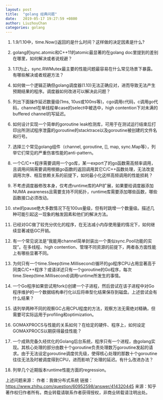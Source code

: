 ```yaml
---
layout: post
title:  "golang 经典问题"
date:   2019-05-17 19:27:59 +0800
author: LiuzhouChan
categories: golang
---
```


1. 1.9/1.10中，time.Now()返回的是什么时间？这样做的决定因素是什么?

2. golang的sync.atomic和C++11的atomic最显著的在golang doc里提到的差别在哪里，如何解决或者说规避？

3. 1.11为止，sync.RWMutex最主要的性能问题最容易在什么常见场景下暴露。有哪些解决或者规避方法？

4. 如何做一个逻辑正确但golang调度器(1.10)无法正确应对，进而导致无法产生预期结果的程序。调度器如何改进可以解决此问题？

5. 列出下面操作延迟数量级(1ms, 10us或100ns等)，cgo调用c代码，c调用go代码，channel在单线程单case的select中被选中，high contention下对未满的buffered channel的写延迟。

6. 如何设计实现一个简单的goroutine leak检测库，可用于在测试运行结束后打印出所测试程序泄露的goroutine的stacktrace以及goroutine被创建的文件名和行号。

7. 选择三个常见golang组件（channel, goroutine, [], map, sync.Map等），列举它们常见的严重伤害性能的anti-pattern。

8. 一个C/C++程序需要调用一个go库，某一export了的go函数需高频率调用，且调用间隔需要调用根据go函数的返回调用其它C/C++函数处理，无法改变调用次序、相互依赖关系的前提下，如何最小化这样高频调用的性能损耗？

9. 不考虑调度器修改本身，仅考虑runtime库的API扩展，如果要给调度器添加NUMA awareness且需要支持不同拓扑，runtime库需要添加哪些函数，哪些函数接口必须改动。

10. stw的pause绝大多数情况下在100us量级，但有时跳增一个数量级。描述几种可能引起这一现象的触发因素和他们的解决方法。

11. 已经对GC做了较充分优化的程序，在无法减小内存使用量的情况下，如何继续显著减低GC开销。

12. 有一个常见说法是“我能用channel简单封装出一个类似sync.Pool功能的实现”。在多线程、high contention、管理不同资源的前提下，两者各方面性能上有哪些显著不同。

13. 为何只有一个time.Sleep(time.Millisecond)循环的go程序CPU占用显著高于同类C/C++程序？或请详述只有一个goroutine的Go程序，每次time.Sleep(time.Millisecond)调用runtime所发生的事情。

14. 一个Go程序如果尝试用fork()创建一个子进程，然后尝试在该子进程中对Go程序维护的一个数据结构串行化以后将串型化结果保存到磁盘。上述尝试会有什么结果？

15. 请列举两种不同的观察GC占用CPU程度的方法，观察方法无需绝对精确，但需要可实际运用于profiling和optimization。

16. GOMAXPROCS与性能的关系如何？在给定的硬件、程序上，如何设定GOMAXPROCS以期获得最佳性能？

17. 一个成熟完备久经优化的Golang后台系统，程序只有一个进程，由golang实现。其核心处理的部分由数十个goroutine负责处理数万goroutine发起的请求。由于无法设定goroutine调度优先级，使得核心处理的那数十个goroutine往往无法及时被调度得到CPU，进而影响了处理的延迟。有什么改进办法？

18. 列举几个近期版本runtime性能方面的regression。


上述问题来源：
作者：我做分布式系统
链接：https://www.zhihu.com/question/60952598/answer/414320445
来源：知乎
著作权归作者所有。商业转载请联系作者获得授权，非商业转载请注明出处。
